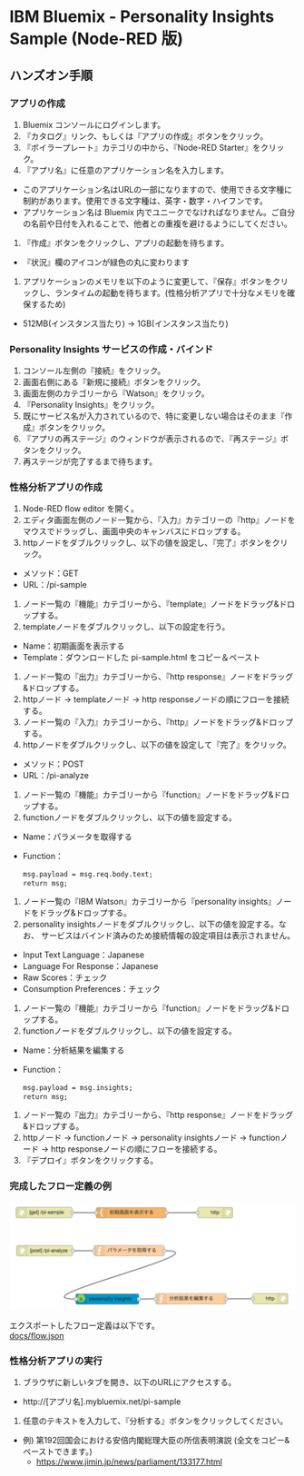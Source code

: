 # IBM Bluemix - Personality Insights Sample (Node-RED 版)

## ハンズオン手順

### アプリの作成
1. Bluemix コンソールにログインします。
1. 『カタログ』リンク、もしくは『アプリの作成』ボタンをクリック。
1. 『ボイラープレート』カテゴリの中から、『Node-RED Starter』をクリック。
1. 『アプリ名』に任意のアプリケーション名を入力します。
  - このアプリケーション名はURLの一部になりますので、使用できる文字種に制約があります。使用できる文字種は、英字・数字・ハイフンです。
  - アプリケーション名は Bluemix 内でユニークでなければなりません。ご自分の名前や日付を入れることで、他者との重複を避けるようにしてください。  
1. 『作成』ボタンをクリックし、アプリの起動を待ちます。
  - 『状況』欄のアイコンが緑色の丸に変わります
1. アプリケーションのメモリを以下のように変更して、『保存』ボタンをクリックし、ランタイムの起動を待ちます。(性格分析アプリで十分なメモリを確保するため)  
  - 512MB(インスタンス当たり) → 1GB(インスタンス当たり) 

### Personality Insights サービスの作成・バインド
1. コンソール左側の『接続』をクリック。
1. 画面右側にある『新規に接続』ボタンをクリック。
1. 画面左側のカテゴリーから『Watson』をクリック。
1. 『Personality Insights』をクリック。
1. 既にサービス名が入力されているので、特に変更しない場合はそのまま『作成』ボタンをクリック。
1. 『アプリの再ステージ』のウィンドウが表示されるので、『再ステージ』ボタンをクリック。
1. 再ステージが完了するまで待ちます。

### 性格分析アプリの作成
1. Node-RED flow editor を開く。
1. エディタ画面左側のノード一覧から、『入力』カテゴリーの『http』ノードをマウスでドラッグし、画面中央のキャンバスにドロップする。
1. httpノードをダブルクリックし、以下の値を設定し、『完了』ボタンをクリック。
  - メソッド：GET
  - URL：/pi-sample
1. ノード一覧の『機能』カテゴリーから、『template』ノードをドラッグ&ドロップする。
1. templateノードをダブルクリックし、以下の設定を行う。
  - Name：初期画面を表示する
  - Template：ダウンロードした pi-sample.html をコピー＆ペースト
1. ノード一覧の『出力』カテゴリーから、『http response』ノードをドラッグ&ドロップする。
1. httpノード → templateノード → http responseノードの順にフローを接続する。
1. ノード一覧の『入力』カテゴリーから、『http』ノードをドラッグ&ドロップする。
1. httpノードをダブルクリックし、以下の値を設定して『完了』をクリック。
  - メソッド：POST
  - URL：/pi-analyze
1. ノード一覧の『機能』カテゴリーから『function』ノードをドラッグ&ドロップする。
1. functionノードをダブルクリックし、以下の値を設定する。
  - Name：パラメータを取得する
  - Function：

        msg.payload = msg.req.body.text;  
        return msg;
             
1. ノード一覧の『IBM Watson』カテゴリーから『personality insights』ノードをドラッグ&ドロップする。
1. personality insightsノードをダブルクリックし、以下の値を設定する。なお、 サービスはバインド済みのため接続情報の設定項目は表示されません。
  - Input Text Language：Japanese
  - Language For Response：Japanese
  - Raw Scores：チェック
  - Consumption Preferences：チェック
1. ノード一覧の『機能』カテゴリーから『function』ノードをドラッグ&ドロップする。
1. functionノードをダブルクリックし、以下の値を設定する。
  - Name：分析結果を編集する
  - Function：
  
        msg.payload = msg.insights;  
        return msg;  
        
1. ノード一覧の『出力』カテゴリーから、『http response』ノードをドラッグ&ドロップする。
1. httpノード → functionノード → personality insightsノード → functionノード → http responseノードの順にフローを接続する。
1. 『デプロイ』ボタンをクリックする。

### 完成したフロー定義の例
![フロー](flow.png)

エクスポートしたフロー定義は以下です。  
[docs/flow.json](flow.json)

### 性格分析アプリの実行
1. ブラウザに新しいタブを開き、以下のURLにアクセスする。
  - http://[アプリ名].mybluemix.net/pi-sample
1. 任意のテキストを入力して、『分析する』ボタンをクリックしてください。
  - 例) 第192回国会における安倍内閣総理大臣の所信表明演説 (全文をコピー&ペーストできます。)  
    - https://www.jimin.jp/news/parliament/133177.html
